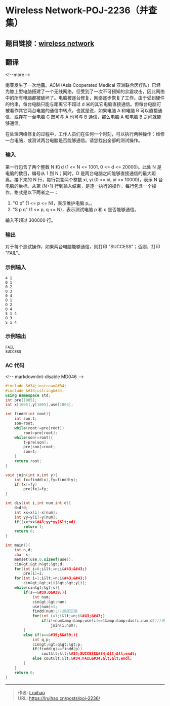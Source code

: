 # Wireless Network-POJ-2236（并查集）


## 题目链接：[wireless network](http://poj.org/problem?id=2236)

## 翻译

&lt;!--more--&gt;

南亚发生了一次地震。ACM (Asia Cooperated Medical 亚洲联合医疗队）已经为膝上型电脑搭建了一个无线网络，但受到了一次不可预知的余震攻击，因此网络中的所有电脑都被破坏了。电脑被逐台修复，网络逐步恢复了工作。由于受到硬件的约束，每台电脑只能与距离它不超过 d 米的其它电脑直接通信。但每台电脑可被看作其它两台电脑的通信中转点，也就是说，如果电脑 A 和电脑 B 可以直接通信，或存在一台电脑 C 既可与 A 也可与 B 通信，那么电脑 A 和电脑 B 之间就能够通信。

在处理网络修复的过程中，工作人员们在任何一个时刻，可以执行两种操作：维修一台电脑，或测试两台电脑是否能够通信。请您找出全部的测试操作。

### 输入

第一行包含了两个整数 N 和 d (1 &lt;= N &lt;= 1001, 0 &lt;= d &lt;= 20000)。此处 N 是电脑的数目，编号从 1 到 N；同时，D 是两台电脑之间能够直接通信的最大距离。接下来的 N 行，每行包含两个整数 xi, yi (0 &lt;= xi, yi &lt;= 10000)，表示 N 台电脑的坐标。从第 (N&#43;1) 行到输入结束，是逐一执行的操作，每行包含一个操作，格式是以下两者之一：

1. &#34;O p&#34; (1 &lt;= p &lt;= N)，表示维护电脑 p。。
2. &#34;S p q&#34; (1 &lt;= p, q &lt;= N)，表示测试电脑 p 和 q 是否能够通信。

输入不超过 300000 行。

### 输出

对于每个测试操作，如果两台电脑能够通信，则打印 &#34;SUCCESS&#34;；否则，打印 &#34;FAIL&#34;。

### 示例输入

    4 1
    0 1
    0 2
    0 3
    0 4
    O 1
    O 2
    O 4
    S 1 4
    O 3
    S 1 4

### 示例输出

    FAIL
    SUCCESS

### AC 代码

&lt;!-- markdownlint-disable MD046 --&gt;

```cpp
#include &#34;iostream&#34;
#include &#34;cstring&#34;
using namespace std;
int pre[1005];
int x[1005],y[1005],use[1005];

int findd(int root){
    int son,t;
    son=root;
    while(root!=pre[root])
        root=pre[root];
    while(son!=root){
        t=pre[son];
        pre[son]=root;
        son=t;
    }
    return root;
}

void join(int x,int y){
    int fx=findd(x),fy=findd(y);
    if(fx!=fy)
        pre[fx]=fy;
}

int dis(int i,int num,int d){
    d=d*d;
    int xx=x[i]-x[num];
    int yy=y[i]-y[num];
    if((xx*xx&#43;yy*yy)&lt;=d)
        return 1;
    return 0;
}

int main(){
    int n,d;
    char s;
    memset(use,0,sizeof(use));
    cin&gt;&gt;n&gt;&gt;d;
    for(int i=0;i&lt;=n;i&#43;&#43;)
        pre[i]=i;
    for(int i=1;i&lt;=n;i&#43;&#43;)
        cin&gt;&gt;x[i]&gt;&gt;y[i];
    while(cin&gt;&gt;s){
        if(s==&#39;O&#39;){
            int num;
            cin&gt;&gt;num;
            use[num]=1;
            findd(num);//路径压缩
            for(int i=1;i&lt;=n;i&#43;&#43;)
                if(i!=num&amp;&amp;use[i]==1&amp;&amp;dis(i,num,d))//修好了，且可以被合并（自己除外）
                    join(i,num);
        }
        else if(s==&#39;S&#39;){
            int q,p;
            cin&gt;&gt;q&gt;&gt;p;
            if(findd(q)==findd(p))
                cout&lt;&lt;&#34;SUCCESS&#34;&lt;&lt;endl;
            else cout&lt;&lt;&#34;FAIL&#34;&lt;&lt;endl;
        }
    }
    return 0;
}
```


---

> 作者: [Lruihao](https://github.com/Lruihao)  
> URL: https://lruihao.cn/posts/poj-2236/  

